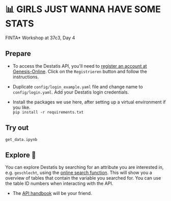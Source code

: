# 📊 GIRLS JUST WANNA HAVE SOME STATS
FINTA* Workshop at 37c3, Day 4 

## Prepare

* To access the Destatis API, you'll need to [register an account at Genesis-Online](https://www-genesis.destatis.de/genesis/online?Menu=Registrierung). Click on the `Registrieren` button and follow the instructions.

* Duplicate `config/login_example.yaml` file and change name to `config/login.yaml`. Add your Destatis login credentials.

* Install the packages we use here, after setting up a virtual environment if you like. \
`pip install -r requirements.txt`


## Try out

`get_data.ipynb`

## Explore 🚀

You can explore Destatis by searching for an attribute you are interested in, e.g. `geschlecht`, using the [online search function](https://www-genesis.destatis.de/genesis/online). This will show you a overview of tables that contain the variable you searched for. You can use the table ID numbers when interacting with the API.

* The [API handbook](https://www-genesis.destatis.de/genesis/misc/GENESIS-Webservices_Einfuehrung.pdf) will be your friend. 